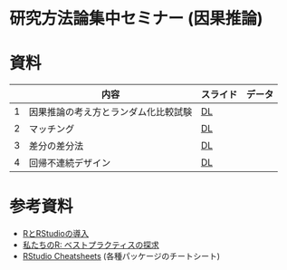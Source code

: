 # 研究方法論集中セミナー (因果推論)

# 資料

||内容|スライド|データ|
|---|---|---|---|
|1|因果推論の考え方とランダム化比較試験| [DL](Slide/Slide_Day1.pdf)||
|2|マッチング| [DL](Slide/Slide_Day2.pdf)||
|3|差分の差分法| [DL](Slide/Slide_Day3.pdf)||
|4|回帰不連続デザイン| [DL](Slide/Slide_Day4.pdf)||

# 参考資料

* [RとRStudioの導入](https://yukiyanai.github.io/jp/resources/)
* [私たちのR: ベストプラクティスの探求](https://www.jaysong.net/RBook/)
* [RStudio Cheatsheets](https://www.rstudio.com/resources/cheatsheets/) (各種パッケージのチートシート)
